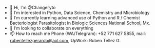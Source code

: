 - 👋 Hi, I’m @Changeryto
- 👀 I’m interested in Python, Data Science, Chemistry and Microbiology
- 🌱 I’m currently learning advanced use of Python and R / Chemist Bacteriologist Parasitologist in Biologic Sciences National School, Mx.
- 💞️ I’m looking to collaborate on everything
- 📫 How to reach me Phone (WA/Telegram): +52 771 627 5855, mail: rubentellezgerardo@aol.com, UpWork: Ruben Tellez G.

<!---
Changeryto/Changeryto is a ✨ special ✨ repository because its `README.md` (this file) appears on your GitHub profile.
You can click the Preview link to take a look at your changes.
--->
